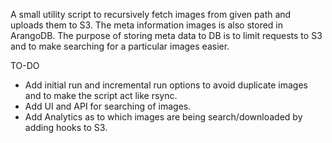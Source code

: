 A small utility script to recursively fetch images from given path and uploads them to S3. The meta information images is also stored in ArangoDB. The purpose of storing meta data to DB is to limit requests to S3 and to make searching for a particular images easier.

TO-DO 
 * Add initial run and incremental run options to avoid duplicate images and to make the script act like rsync.
 * Add UI and API for searching of images.
 * Add Analytics as to which images are being search/downloaded by adding hooks to S3.
 
 
